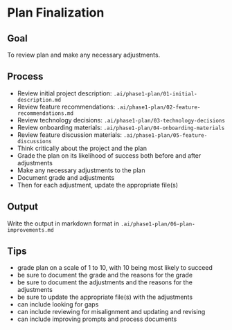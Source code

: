 # Plan Finalization

## Goal

To review plan and make any necessary adjustments.

## Process
- Review initial project description: `.ai/phase1-plan/01-initial-description.md`
- Review feature recommendations: `.ai/phase1-plan/02-feature-recommendations.md`
- Review technology decisions: `.ai/phase1-plan/03-technology-decisions`
- Review onboarding materials: `.ai/phase1-plan/04-onboarding-materials`
- Review feature discussion materials: `.ai/phase1-plan/05-feature-discussions`
- Think critically about the project and the plan
- Grade the plan on its likelihood of success both before and after adjustments
- Make any necessary adjustments to the plan
- Document grade and adjustments
- Then for each adjustment, update the appropriate file(s)

## Output

Write the output in markdown format in `.ai/phase1-plan/06-plan-improvements.md`

## Tips
- grade plan on a scale of 1 to 10, with 10 being most likely to succeed
- be sure to document the grade and the reasons for the grade
- be sure to document the adjustments and the reasons for the adjustments
- be sure to update the appropriate file(s) with the adjustments
- can include looking for gaps
- can include reviewing for misalignment and updating and revising
- can include improving prompts and process documents
